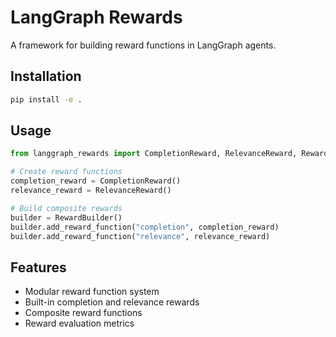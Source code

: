 # LangGraph Rewards

A framework for building reward functions in LangGraph agents.

## Installation

```bash
pip install -e .
```

## Usage

```python
from langgraph_rewards import CompletionReward, RelevanceReward, RewardBuilder

# Create reward functions
completion_reward = CompletionReward()
relevance_reward = RelevanceReward()

# Build composite rewards
builder = RewardBuilder()
builder.add_reward_function("completion", completion_reward)
builder.add_reward_function("relevance", relevance_reward)
```

## Features

- Modular reward function system
- Built-in completion and relevance rewards
- Composite reward functions
- Reward evaluation metrics
